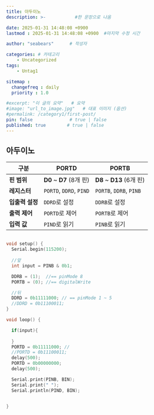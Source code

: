 ```yaml
---
title: 아두이노
description: >-           #한 문장으로 나옴

date: 2025-01-31 14:48:08 +0900
lastmod : 2025-01-31 14:48:08 +0900  #마지막 수정 시간

author: "seabears"      # 작성자

categories: # 카테고리
    - Uncategorized  
tags: 
    - Untag1

sitemap :
  changefreq : daily
  priority : 1.0

#excerpt: "이 글의 요약"   # 요약
#image: "url_to_image.jpg"   # 대표 이미지 (옵션)
#permalink: /category1/first-post/
pin: false              # true | false
published: true        # true | false
---
```



## 아두이노




| **구분**        | **PORTD**                | **PORTB**                 |
| --------------- | ------------------------ | ------------------------- |
| **핀 범위**     | **D0** ~ **D7** (8개 핀) | **D8** ~ **D13** (6개 핀) |
| **레지스터**    | `PORTD`, `DDRD`, `PIND`  | `PORTB`, `DDRB`, `PINB`   |
| **입출력 설정** | `DDRD`로 설정            | `DDRB`로 설정             |
| **출력 제어**   | `PORTD`로 제어           | `PORTB`로 제어            |
| **입력 값**     | `PIND`로 읽기            | `PINB`로 읽기             |


```ino

void setup() {
  Serial.begin(115200);
  
  //앞
  int input = PINB & 0b1;

  DDRB = (1);  //== pinMode 8
  PORTB = (0); //== digitalWrite

  //뒤
  DDRD = 0b11111000; // == pinMode 1 ~ 5
  //DDRD = 0b11100011;
}

void loop() {

  if(input){
    
  }
  PORTD = 0b11111000; // 
  //PORTD = 0b11100011;
  delay(500);
  PORTD = 0b00000000;
  delay(500);

  Serial.print(PINB, BIN);
  Serial.print(" ");
  Serial.println(PIND, BIN);


}

```